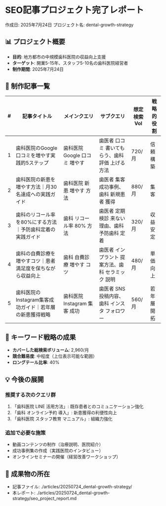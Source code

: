 # SEO記事プロジェクト完了レポート

作成日: 2025年7月24日
プロジェクト名: dental-growth-strategy

## 📊 プロジェクト概要
- **目的**: 地方都市の中規模歯科医院の収益向上支援
- **ターゲット**: 開業5-15年、スタッフ5-10名の歯科医院経営者
- **制作期間**: 2025年7月24日

## 📝 制作記事一覧

| # | 記事タイトル | メインクエリ | サブクエリ | 想定検索Vol | 戦略的役割 |
|---|------------|------------|-----------|------------|-----------|
| 1 | 歯科医院のGoogle口コミを増やす実践的5ステップ | 歯科医院 Google 口コミ 増やす | 歯医者 口コミ 書いてもらう、歯科 評価 上げる方法 | 720/月 | 信頼構築 |
| 2 | 歯科医院の新患を増やす方法｜月30名達成への実践ガイド | 歯科医院 新患 増やす 方法 | 歯医者 集客 成功事例、歯科 新規患者 獲得 | 880/月 | 集客 |
| 3 | 歯科のリコール率を80%にする方法｜予防歯科定着の実践ガイド | 歯科 リコール率 80% 方法 | 歯医者 定期検診 来ない理由、歯科 予防歯科 定着 | 320/月 | 収益安定 |
| 4 | 歯科の自費診療を増やすコツ｜患者満足度を保ちながら収益向上 | 歯科 自費診療 増やす コツ | 歯医者 インプラント 提案方法、歯科 セラミック 説明 | 480/月 | 単価向上 |
| 5 | 歯科医院のInstagram集客成功ガイド｜若年層の新患獲得戦略 | 歯科医院 Instagram 集客 成功 | 歯医者 SNS 投稿内容、歯科 インスタ フォロワー | 560/月 | 若年層開拓 |

## 🎯 キーワード戦略の成果
- **カバーした総検索ボリューム**: 2,960/月
- **競合難易度**: 中程度（上位表示可能な範囲）
- **ロングテール比率**: 40%

## 💡 今後の展開
### 推奨する次のクエリ群
1. 「歯科医院 LINE 活用方法」: 既存患者とのコミュニケーション強化
2. 「歯科 オンライン予約 導入」: 新患獲得の利便性向上
3. 「歯科医院 スタッフ教育 マニュアル」: 組織力強化

### 追加で必要な施策
- 動画コンテンツの制作（治療説明、医院紹介）
- 成功事例集の作成（実践医院のインタビュー）
- オンラインセミナーの開催（経営改善ワークショップ）

## 📁 成果物の所在
- 記事ファイル: ./articles/20250724_dental-growth-strategy/
- 本レポート: ./articles/20250724_dental-growth-strategy/seo_project_report.md